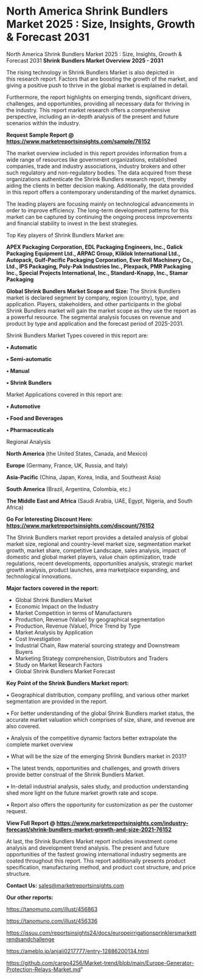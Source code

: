 # North America Shrink Bundlers Market 2025 : Size, Insights, Growth & Forecast 2031
North America Shrink Bundlers Market 2025 : Size, Insights, Growth & Forecast 2031
<Strong> Shrink Bundlers Market Overview 2025 - 2031</strong>

The rising technology in Shrink Bundlers Market is also depicted in this research report. Factors that are boosting the growth of the market, and giving a positive push to thrive in the global market is explained in detail.

Furthermore, the report highlights on emerging trends, significant drivers, challenges, and opportunities, providing all necessary data for thriving in the industry. This report market research offers a comprehensive perspective, including an in-depth analysis of the present and future scenarios within the industry.

<strong>Request Sample Report @ <a href=https://www.marketreportsinsights.com/sample/76152>https://www.marketreportsinsights.com/sample/76152</a></strong>

The market overview included in this report provides information from a wide range of resources like government organizations, established companies, trade and industry associations, industry brokers and other such regulatory and non-regulatory bodies. The data acquired from these organizations authenticate the Shrink Bundlers research report, thereby aiding the clients in better decision making. Additionally, the data provided in this report offers a contemporary understanding of the market dynamics.

The leading players are focusing mainly on technological advancements in order to improve efficiency. The long-term development patterns for this market can be captured by continuing the ongoing process improvements and financial stability to invest in the best strategies.

Top Key players of Shrink Bundlers Market are:

<strong>APEX Packaging Corporation, EDL Packaging Engineers, Inc., Galick Packaging Equipment Ltd., ARPAC Group, Kliklok International Ltd., Autopack, Gulf-Pacific Packaging Corporation, Ever Roll Machinery Co., Ltd., IPS Packaging, Poly-Pak Industries Inc., Plexpack, PMR Packaging Inc., Special Projects International, Inc., Standard-Knapp, Inc., Stamar Packaging</strong>

<strong><b>Global Shrink Bundlers Market Scope and Size:</b></strong>
The Shrink Bundlers market is declared segment by company, region (country), type, and application. Players, stakeholders, and other participants in the global Shrink Bundlers market will gain the market scope as they use the report as a powerful resource. The segmental analysis focuses on revenue and product by type and application and the forecast period of 2025-2031.

Shrink Bundlers Market Types covered in this report are:

<strong>• Automatic

• Semi-automatic

• Manual

• Shrink Bundlers</strong>

Market Applications covered in this report are:

<strong>• Automotive

• Food and Beverages

• Pharmaceuticals</strong> 

Regional Analysis

<strong>North America</strong> (the United States, Canada, and Mexico)

<strong>Europe</strong> (Germany, France, UK, Russia, and Italy)

<strong>Asia-Pacific</strong> (China, Japan, Korea, India, and Southeast Asia)

<strong>South America</strong> (Brazil, Argentina, Colombia, etc.)

<strong>The Middle East and Africa</strong> (Saudi Arabia, UAE, Egypt, Nigeria, and South Africa)

<strong>Go For Interesting Discount Here: <a href=https://www.marketreportsinsights.com/discount/76152>https://www.marketreportsinsights.com/discount/76152</a></strong>

The Shrink Bundlers market report provides a detailed analysis of global market size, regional and country-level market size, segmentation market growth, market share, competitive Landscape, sales analysis, impact of domestic and global market players, value chain optimization, trade regulations, recent developments, opportunities analysis, strategic market growth analysis, product launches, area marketplace expanding, and technological innovations.

<strong><b>Major factors covered in the report:</b></strong>
<ul>
  <li>Global Shrink Bundlers Market </li>
  <li>Economic Impact on the Industry</li>
  <li>Market Competition in terms of Manufacturers</li>
  <li>Production, Revenue (Value) by geographical segmentation</li>
  <li>Production, Revenue (Value), Price Trend by Type</li>
  <li>Market Analysis by Application</li>
  <li>Cost Investigation</li>
  <li>Industrial Chain, Raw material sourcing strategy and Downstream Buyers</li>
  <li>Marketing Strategy comprehension, Distributors and Traders</li>
  <li>Study on Market Research Factors</li>
  <li>Global Shrink Bundlers Market Forecast</li>
</ul>

<strong><b>Key Point of the Shrink Bundlers Market report:</b></strong>

• Geographical distribution, company profiling, and various other market segmentation are provided in the report.

• For better understanding of the global Shrink Bundlers market status, the accurate market valuation which comprises of size, share, and revenue are also covered.

• Analysis of the competitive dynamic factors better extrapolate the complete market overview

• What will be the size of the emerging Shrink Bundlers market in 2031?

• The latest trends, opportunities and challenges, and growth drivers provide better construal of the Shrink Bundlers Market.

• In-detail industrial analysis, sales study, and production understanding shed more light on the future market growth rate and scope.

• Report also offers the opportunity for customization as per the customer request.

<strong><b>View Full Report @ <a href=https://www.marketreportsinsights.com/industry-forecast/shrink-bundlers-market-growth-and-size-2021-76152>https://www.marketreportsinsights.com/industry-forecast/shrink-bundlers-market-growth-and-size-2021-76152</a></b></strong>


At last, the Shrink Bundlers Market report includes investment come analysis and development trend analysis. The present and future opportunities of the fastest growing international industry segments are coated throughout this report. This report additionally presents product specification, manufacturing method, and product cost structure, and price structure.

<strong>Contact Us:</strong>
sales@marketreportsinsights.com

<strong>Our other reports:</strong>

<a href=https://tanomuno.com/illust/456863>https://tanomuno.com/illust/456863</a>

<a href=https://tanomuno.com/illust/456336>https://tanomuno.com/illust/456336</a>

<a href=https://issuu.com/reportsinsights24/docs/europeirrigationsprinklersmarkettrendsandchallenge>https://issuu.com/reportsinsights24/docs/europeirrigationsprinklersmarkettrendsandchallenge</a>

<a href=https://ameblo.jp/anjali0217777/entry-12886200134.html>https://ameblo.jp/anjali0217777/entry-12886200134.html</a>

<a href=https://github.com/cargo4256/Market-trend/blob/main/Europe-Generator-Protection-Relays-Market.md>https://github.com/cargo4256/Market-trend/blob/main/Europe-Generator-Protection-Relays-Market.md</a>"
